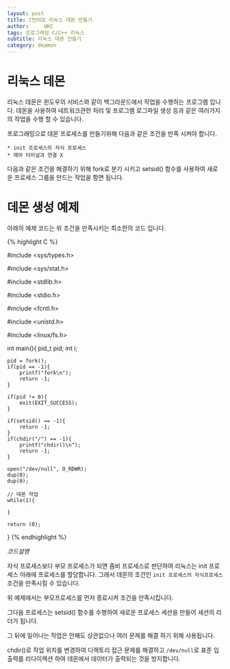 ```yaml
---
layout: post
title: C언어로 리눅스 데몬 만들기
author:     UKC
tags: 프로그래밍 C/C++ 리눅스 
subtitle: 리눅스 데몬 만들기
category: deamon
---
```


# 리눅스 데몬

리눅스 데몬은 윈도우의 서비스와 같이 백그라운드에서 작업을 수행하는 프로그램
입니다. 데몬을 사용하여 네트워크관련 처리 및 프로그램 로그파일 생성 등과 같은
여러가지의 작업을 수행 할 수 있습니다.

프로그래밍으로 데몬 프로세스를 만들기위해 다음과 같은 조건을 만족 시켜야 합니다.

	* init 프로세스의 자식 프로세스
	* 제어 터미널과 연결 X

다음과 같은 조건을 해결하기 위해 fork로 분기 시키고 setsid() 함수를 사용하여 
새로운 프로세스 그룹을 만드는 작업을 함면 됩니다.


# 데몬 생성 예제

아래의 예제 코드는 위 조건을 만족시키는 최소한의 코드 입니다.

{% highlight C %}

#include <sys/types.h>

#include <sys/stat.h>

#include <stdlib.h>

#include <stdio.h>

#include <fcntl.h>

#include <unistd.h>

#include <linux/fs.h>

int main(){
	pid_t pid;
	int i; 

	pid = fork();
	if(pid == -1){
		printf("fork\n");	
		return -1; 
	} 

	if(pid != 0){
		exit(EXIT_SUCCESS);
	}
	
	if(setsid() == -1){
		return -1; 
	}
	if(chdir("/") == -1){
		printf("chdir()\n");
		return -1;
	}

	open("/dev/null", O_RDWR);
	dup(0);
	dup(0);

	// 데몬 작업
	while(1){

	}

	return (0);

}
{% endhighlight %}

*코드설명*

자식 프로세스보다 부모 프로세스가 되면 좀비 프로세스로 판단하여 리눅스는 
init 프로세스 아래에 프로세스를 할당합니다. 그래서 데몬의 조건인 `init 프로세스의 자식프로세스`
조건을 만족시킬 수 있습니다.

위 예제에서는 부모프로세스를 먼저 종료시켜 조건을 만족시킵니다.

그다음 프로세스는 setsid() 함수를 수행하여 새로운 프로세스 세션을 만들어 세션의 리더가 됩니다.

그 뒤에 일어나는 작업은 안해도 상관없으나 여러 문제를 해결 하기 위해 사용됩니다.

chdir()로 작업 위치를 변경하여 디렉토리 접근 문제를 해결하고 `/dev/null`로 표준 입출력를
리다이렉션 하여 데몬에서 데이터가 출력되는 것을 방지합니다.
